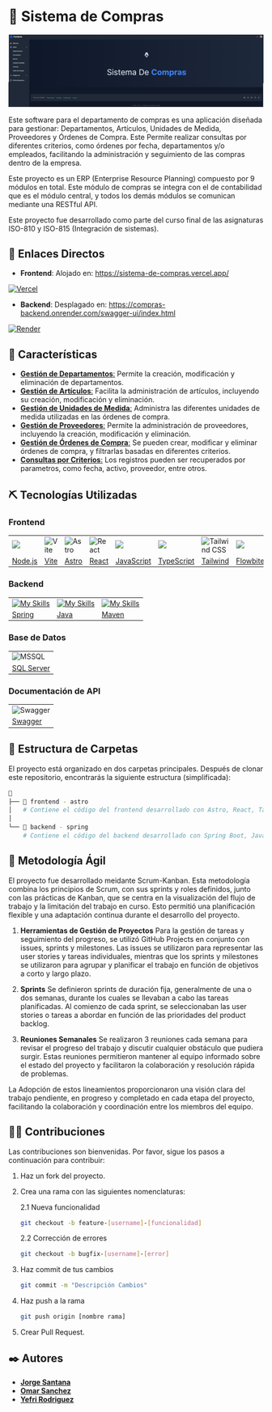 # 🛒 Sistema de Compras

<a class="hidden" href="https://sistema-de-compras.vercel.app/"><img class="w-full" src="https://raw.githubusercontent.com/Jorisanlo27/sistema-de-compras/main/frontend%20-%20astro/src/assets/home-page-capture.png" alt="Flowbite Admin Dashboard Live Preview"></a>

Este software para el departamento de compras es una aplicación diseñada para gestionar: Departamentos, Artículos, Unidades de Medida, Proveedores y Órdenes de Compra. Este Permite realizar consultas por diferentes criterios, como órdenes por fecha, departamentos y/o empleados, facilitando la administración y seguimiento de las compras dentro de la empresa.

Este proyecto es un ERP (Enterprise Resource Planning) compuesto por 9 módulos en total. Este módulo de compras se integra con el de contabilidad que es el módulo central, y todos los demás módulos se comunican mediante una RESTful API.

Este proyecto fue desarrollado como parte del curso final de las asignaturas ISO-810 y ISO-815 (Integración de sistemas).

## 🔗 Enlaces Directos

- **Frontend**: Alojado en: https://sistema-de-compras.vercel.app/

[![Vercel](https://img.shields.io/badge/Vercel-000000?style=for-the-badge&logo=vercel&logoColor=white)](https://sistema-de-compras.vercel.app/) 

- **Backend**: Desplagado en: https://compras-backend.onrender.com/swagger-ui/index.html

[![Render](https://img.shields.io/badge/Render-46E3B7?style=for-the-badge&logo=render&logoColor=white)](https://compras-backend.onrender.com/swagger-ui/index.html)

## 📝 Características
- <ins>**Gestión de Departamentos**:</ins> Permite la creación, modificación y eliminación de departamentos.
- <ins>**Gestión de Artículos**:</ins> Facilita la administración de artículos, incluyendo su creación, modificación y eliminación.
- <ins>**Gestión de Unidades de Medida**:</ins> Administra las diferentes unidades de medida utilizadas en las órdenes de compra.
- <ins>**Gestión de Proveedores**:</ins> Permite la administración de proveedores, incluyendo la creación, modificación y eliminación.
- <ins>**Gestión de Órdenes de Compra**:</ins> Se pueden crear, modificar y eliminar órdenes de compra, y filtrarlas basadas en diferentes criterios.
- <ins>**Consultas por Criterios**:</ins> Los registros pueden ser recuperados por parametros, como fecha, activo, proveedor, entre otros.

## ⛏️ Tecnologías Utilizadas
### Frontend
| | | | | | | | |
|-|-|-|-|-|-|-|-|
| <img src="https://skillicons.dev/icons?i=nodejs&theme=light" width="48"> | <img width="48" src="https://github-production-user-asset-6210df.s3.amazonaws.com/62091613/261395532-b40892ef-efb8-4b0e-a6b5-d1cfc2f3fc35.png" alt="Vite" title="Vite"/> | <img width="48" src="https://github.com/marwin1991/profile-technology-icons/assets/54946572/397c0300-2e47-464e-81eb-6e991c9255fc" alt="Astro" title="Astro"/> | <img width="48" src="https://user-images.githubusercontent.com/25181517/183897015-94a058a6-b86e-4e42-a37f-bf92061753e5.png" alt="React" title="React"/> | <img src="https://skillicons.dev/icons?i=javascript&theme=light" width="48"> | <img src="https://skillicons.dev/icons?i=typescript&theme=light" width="48"> | <img width="48" src="https://user-images.githubusercontent.com/25181517/202896760-337261ed-ee92-4979-84c4-d4b829c7355d.png" alt="Tailwind CSS" title="Tailwind CSS"/> | <img src="https://flowbite.s3.amazonaws.com/brand/logo-dark/mark/flowbite-logo.png" width="48"> |
| [Node.js](https://nodejs.org/) | [Vite](https://vitejs.dev/) | [Astro](https://astro.build/) | [React](https://react.dev/) | [JavaScript](https://developer.mozilla.org/en-US/docs/Web/JavaScript) | [TypeScript](https://www.typescriptlang.org/) | [Tailwind](https://tailwindcss.com/) | [Flowbite](https://flowbite.com/) |

### Backend
| | | |
|-|-|-|
| [![My Skills](https://skillicons.dev/icons?i=spring&theme=light)](https://skillicons.dev) | [![My Skills](https://skillicons.dev/icons?i=java&theme=light)](https://skillicons.dev) | [![My Skills](https://skillicons.dev/icons?i=maven&theme=light)](https://skillicons.dev) |
| [Spring](https://spring.io/) | [Java](https://www.java.com/) | [Maven](https://maven.apache.org/) |

### Base de Datos
| |
|-|
| <img width="48" class="rounded" src="https://github.com/marwin1991/profile-technology-icons/assets/19180175/3b371807-db7c-45b4-8720-c0cfc901680a" alt="MSSQL" title="MSSQL"/>
| [SQL Server](https://www.microsoft.com/en-us/sql-server/sql-server-2022) |
### Documentación de API 
| |
|-|
| <img width="48" src="https://user-images.githubusercontent.com/25181517/186711335-a3729606-5a78-4496-9a36-06efcc74f800.png" alt="Swagger" title="Swagger"/> |
| [Swagger](https://swagger.io/) |

## 📂 Estructura de Carpetas
El proyecto está organizado en dos carpetas principales. Después de clonar este repositorio, encontrarás la siguiente estructura (simplificada):
```sh
🛒
├── 🚀 frontend - astro
│   # Contiene el código del frontend desarrollado con Astro, React, Tailwind CSS y Flowbite.
│
└── 🌿 backend - spring
    # Contiene el código del backend desarrollado con Spring Boot, Java y Maven.
```

## 🏃 Metodología Ágil
El proyecto fue desarrollado meidante Scrum-Kanban. Esta metodología combina los principios de Scrum, con sus sprints y roles definidos, junto con las prácticas de Kanban, que se centra en la visualización del flujo de trabajo y la limitación del trabajo en curso. Esto permitió una planificación flexible y una adaptación continua durante el desarrollo del proyecto.

1. **Herramientas de Gestión de Proyectos**
    Para la gestión de tareas y seguimiento del progreso, se utilizó GitHub Projects en conjunto con issues, sprints y milestones. Las issues se utilizaron para representar las user stories y tareas individuales, mientras que los sprints y milestones se utilizaron para agrupar y planificar el trabajo en función de objetivos a corto y largo plazo.

2. **Sprints**
    Se definieron sprints de duración fija, generalmente de una o dos semanas, durante los cuales se llevaban a cabo las tareas planificadas. Al comienzo de cada sprint, se seleccionaban las user stories o tareas a abordar en función de las prioridades del product backlog.

3. **Reuniones Semanales**
    Se realizaron 3 reuniones cada semana para revisar el progreso del trabajo y discutir cualquier obstáculo que pudiera surgir. Estas reuniones permitieron mantener al equipo informado sobre el estado del proyecto y facilitaron la colaboración y resolución rápida de problemas.

La Adopción de estos lineamientos proporcionaron una visión clara del trabajo pendiente, en progreso y completado en cada etapa del proyecto, facilitando la colaboración y coordinación entre los miembros del equipo.

## 🧑‍💻 Contribuciones
Las contribuciones son bienvenidas. Por favor, sigue los pasos a continuación para contribuir:

1. Haz un fork del proyecto.
2. Crea una rama con las siguientes nomenclaturas: 
  
    2.1 Nueva funcionalidad 
    ```bash
    git checkout -b feature-[username]-[funcionalidad]
    ```

    2.2 Corrección de errores 
    ```bash
    git checkout -b bugfix-[username]-[error]
    ```

3. Haz commit de tus cambios 
    ```bash
    git commit -m "Descripción Cambios"
    ```
4. Haz push a la rama
    ```bash
    git push origin [nombre rama]
    ```
5. Crear Pull Request.

##  ✒️ Autores

- [**Jorge Santana**](https://www.linkedin.com/in/jorgericardosantanalora/)
- [**Omar Sanchez**](https://github.com/OmR-SC)
- [**Yefri Rodriguez**](https://github.com/YefriRA)

